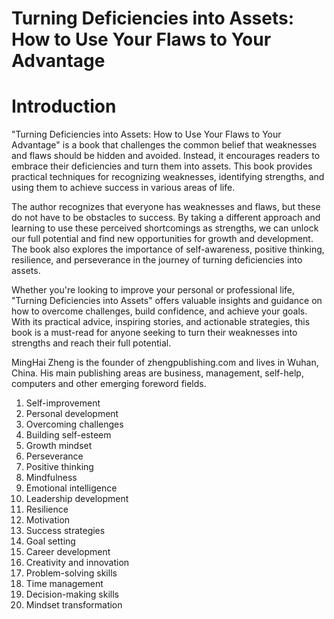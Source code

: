 # Turning Deficiencies into Assets: How to Use Your Flaws to Your Advantage

# Introduction

"Turning Deficiencies into Assets: How to Use Your Flaws to Your Advantage" is a book that challenges the common belief that weaknesses and flaws should be hidden and avoided. Instead, it encourages readers to embrace their deficiencies and turn them into assets. This book provides practical techniques for recognizing weaknesses, identifying strengths, and using them to achieve success in various areas of life.

The author recognizes that everyone has weaknesses and flaws, but these do not have to be obstacles to success. By taking a different approach and learning to use these perceived shortcomings as strengths, we can unlock our full potential and find new opportunities for growth and development. The book also explores the importance of self-awareness, positive thinking, resilience, and perseverance in the journey of turning deficiencies into assets.

Whether you're looking to improve your personal or professional life, "Turning Deficiencies into Assets" offers valuable insights and guidance on how to overcome challenges, build confidence, and achieve your goals. With its practical advice, inspiring stories, and actionable strategies, this book is a must-read for anyone seeking to turn their weaknesses into strengths and reach their full potential.


MingHai Zheng is the founder of zhengpublishing.com and lives in Wuhan, China. His main publishing areas are business, management, self-help, computers and other emerging foreword fields.



1. Self-improvement
2. Personal development
3. Overcoming challenges
4. Building self-esteem
5. Growth mindset
6. Perseverance
7. Positive thinking
8. Mindfulness
9. Emotional intelligence
10. Leadership development
11. Resilience
12. Motivation
13. Success strategies
14. Goal setting
15. Career development
16. Creativity and innovation
17. Problem-solving skills
18. Time management
19. Decision-making skills
20. Mindset transformation

